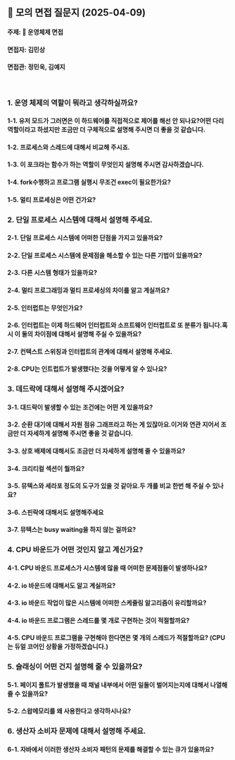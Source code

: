 ## 📌 모의 면접 질문지 (2025-04-09)
#### 주제: 📝 운영체제 면접
#### 면접자: 김민상
#### 면접관: 정민욱, 김예지

<br>

### 1. 운영 체제의 역할이 뭐라고 생각하실까요?
#### 1-1. 유저 모드가 그러면은 이 하드웨어를 직접적으로 제어를 해선 안 되나요?어떤 다리 역할이라고 하셨지만 조금만 더 구체적으로 설명해 주시면 더 좋을 것 같습니다.
#### 1-2. 프로세스와 스레드에 대해서 비교해 주시죠.
#### 1-3. 이 포크라는 함수가 하는 역할이 무엇인지 설명해 주시면 감사하겠습니다.
#### 1-4. fork수행하고 프로그램 실행시 무조건 exec이 필요한가요?
#### 1-5. 멀티 프로세싱은 어떤 건가요?

### 2. 단일 프로세스 시스템에 대해서 설명해 주세요.
#### 2-1. 단일 프로세스 시스템에 어떠한 단점을 가지고 있을까요?
#### 2-2. 단일 프로세스 시스템에 문제점을 해소할 수 있는 다른 기법이 있을까요?
#### 2-3. 다른 시스템 형태가 있을까요?
#### 2-4. 멀티 프로그래밍과 멀티 프로세싱의 차이를 알고 계실까요?
#### 2-5. 인터럽트는 무엇인가요?
#### 2-6. 인터럽트는 이제 하드웨어 인터럽트와 소프트웨어 인터럽트로 또 분류가 됩니다.혹시 이 둘의 차이점에 대해서 설명해 주실 수 있을까요?
#### 2-7. 컨텍스트 스위칭과 인터럽트의 관계에 대해서 설명해 주세요.
#### 2-8. CPU는 인트럽트가 발생했다는 것을 어떻게 알 수 있나요?


### 3. 데드락에 대해서 설명해 주시겠어요?
#### 3-1. 대드락이 발생할 수 있는 조건에는 어떤 게 있을까요?
#### 3-2. 순환 대기에 대해서 자원 점유 그래프라고 하는 게 있잖아요.이거와 연관 지어서 조금만 더 자세하게 설명해 주시면 좋을 것 같습니다.
#### 3-3. 상호 배제에 대해서도 조금만 더 자세하게 설명해 줄 수 있을까요?
#### 3-4. 크리티컬 섹션이 뭘까요?
#### 3-5. 뮤텍스와 세라포 정도의 도구가 있을 것 같아요.두 개를 비교 한번 해 주실 수 있나요?
#### 3-6. 스핀락에 대해서도 설명해주세요
#### 3-7. 뮤텍스는 busy waiting을 하지 않는 걸까요?

### 4. CPU 바운드가 어떤 것인지 알고 계신가요?
#### 4-1. CPU 바운드 프로세스가 시스템에 많을 때 어떠한 문제점들이 발생하나요?
#### 4-2. io 바운드에 대해서도 알고 계실까요?
#### 4-3. io 바운드 작업이 많은 시스템에 어떠한 스케줄링 알고리즘이 유리할까요?
#### 4-4. io 바운드 프로그램은 스레드를 몇 개로 구현하는 것이 적절할까요?
#### 4-5. CPU 바운드 프로그램을 구현해야 한다면은 몇 개의 스레드가 적절할까요? (CPU는 듀얼 코어인 상황을 가정하겠습니다.)

### 5. 슬래싱이 어떤 건지 설명해 줄 수 있을까요?
#### 5-1. 페이지 폴트가 발생했을 때 채널 내부에서 어떤 일들이 벌어지는지에 대해서 나열해 줄 수 있을까요?
#### 5-2. 스왑메모리를 왜 사용한다고 생각하시나요?

### 6. 생산자 소비자 문제에 대해서 설명해 주세요.
#### 6-1. 자바에서 이러한 생산자 소비자 패턴의 문제를 해결할 수 있는 큐가 있을까요?
